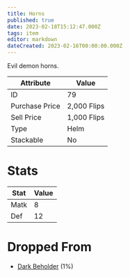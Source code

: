 ```yaml
---
title: Horns
published: true
date: 2023-02-18T15:12:47.000Z
tags: item
editor: markdown
dateCreated: 2023-02-16T00:00:00.000Z
---
```


Evil demon horns.

|Attribute|Value|
|-|-|
|ID|79|
|Purchase Price|2,000 Flips|
|Sell Price|1,000 Flips|
|Type|Helm|
|Stackable|No|

# Stats
|Stat|Value|
|-|-|
|Matk|8|
|Def|12|

# Dropped From
 * [Dark Beholder](monsters/dark-beholder.md) (1%)
